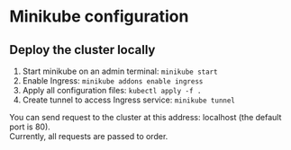 # Minikube configuration

## Deploy the cluster locally

1. Start minikube on an admin terminal: ```minikube start```
2. Enable Ingress: ```minikube addons enable ingress```
3. Apply all configuration files: ```kubectl apply -f .```
4. Create tunnel to access Ingress service: ```minikube tunnel```

You can send request to the cluster at this address: localhost (the default port is 80).  
Currently, all requests are passed to order.